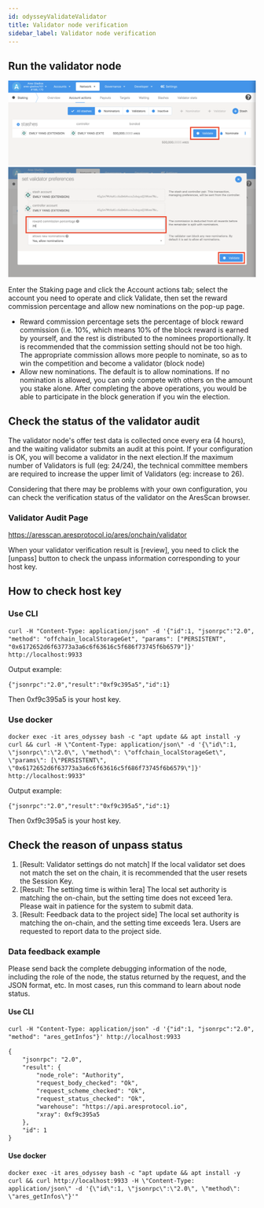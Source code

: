 ```yaml
---
id: odysseyValidateValidator
title: Validator node verification
sidebar_label: Validator node verification
---
```

## Run the validator node

![](assets/build/323.png)
![](assets/build/324.png)

Enter the Staking page and click the Account actions tab; select the account you need to operate and click Validate, then set the reward commission percentage and allow new nominations on the pop-up page.
* Reward commission percentage sets the percentage of block reward commission (i.e. 10%, which means 10% of the block reward is earned by yourself, and the rest is distributed to the nominees proportionally. It is recommended that the commission setting should not be too high. The appropriate commission allows more people to nominate, so as to win the competition and become a validator (block node)
* Allow new nominations. The default is to allow nominations. If no nomination is allowed, you can only compete with others on the amount you stake alone. After completing the above operations, you would be able to participate in the block generation if you win the election.

## Check the status of the validator audit
The validator node's offer test data is collected once every era (4 hours), and the waiting validator submits an audit at this point. If your configuration is OK, you will become a validator in the next election.If the maximum number of Validators is full (eg: 24/24), the technical committee members are required to increase the upper limit of Validators (eg: increase to 26).

Considering that there may be problems with your own configuration, you can check the verification status of the validator on the AresScan browser.

### Validator Audit Page

https://aresscan.aresprotocol.io/ares/onchain/validator

When your validator verification result is [review], you need to click the [unpass] button to check the unpass information corresponding to your host key.

## How to check host key
### Use CLI
````
curl -H "Content-Type: application/json" -d '{"id":1, "jsonrpc":"2.0", "method": "offchain_localStorageGet", "params": ["PERSISTENT", "0x6172652d6f63773a3a6c6f63616c5f686f73745f6b6579"]}' http://localhost:9933
````

Output example:
````
{"jsonrpc":"2.0","result":"0xf9c395a5","id":1}
````
Then 0xf9c395a5 is your host key.

### Use docker
````
docker exec -it ares_odyssey bash -c "apt update && apt install -y curl && curl -H \"Content-Type: application/json\" -d '{\"id\":1, \"jsonrpc\":\"2.0\", \"method\": \"offchain_localStorageGet\", \"params\": [\"PERSISTENT\", \"0x6172652d6f63773a3a6c6f63616c5f686f73745f6b6579\"]}' http://localhost:9933"
````

Output example:
````
{"jsonrpc":"2.0","result":"0xf9c395a5","id":1}
````
Then 0xf9c395a5 is your host key.

## Check the reason of unpass status

1. [Result: Validator settings do not match]
   If the local validator set does not match the set on the chain, it is recommended that the user resets the Session Key.
2. [Result: The setting time is within 1era]
   The local set authority is matching the on-chain, but the setting time does not exceed 1era. Please wait in patience for the system to submit data.
3. [Result: Feedback data to the project side]
   The local set authority is matching the on-chain, and the setting time exceeds 1era. Users are requested to report data to the project side.

### Data feedback example

Please send back the complete debugging information of the node, including the role of the node, the status returned by the request, and the JSON format, etc. In most cases, run this command to learn about node status.

#### Use CLI
````
curl -H "Content-Type: application/json" -d '{"id":1, "jsonrpc":"2.0", "method": "ares_getInfos"}' http://localhost:9933
````
````
{
    "jsonrpc": "2.0",
    "result": {
        "node_role": "Authority",
        "request_body_checked": "Ok",
        "request_scheme_checked": "Ok",
        "request_status_checked": "Ok",
        "warehouse": "https://api.aresprotocol.io",
        "xray": 0xf9c395a5
    },
    "id": 1
}
````


#### Use docker
````
docker exec -it ares_odyssey bash -c "apt update && apt install -y curl && curl http://localhost:9933 -H \"Content-Type: application/json\" -d '{\"id\":1, \"jsonrpc\":\"2.0\", \"method\": \"ares_getInfos\"}'"
````
